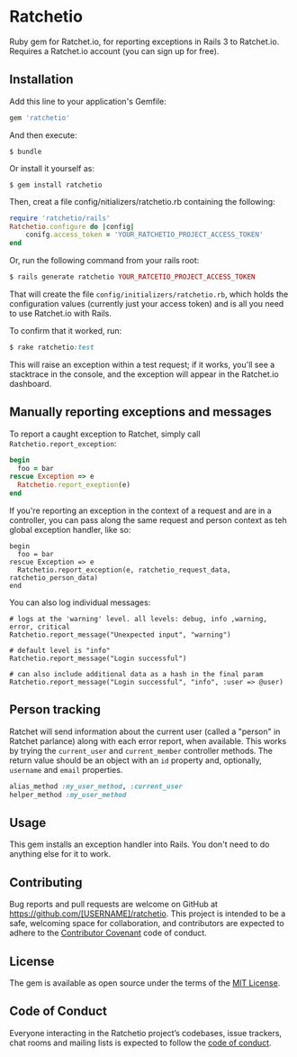 # Ratchetio

Ruby gem for Ratchet.io, for reporting exceptions in Rails 3 to Ratchet.io. Requires a Ratchet.io account (you can sign up for free).

## Installation

Add this line to your application's Gemfile:

```ruby
gem 'ratchetio'
```

And then execute:

    $ bundle

Or install it yourself as:

    $ gem install ratchetio

Then, creat a file config/nitializers/ratchetio.rb containing the following:

```ruby
require 'ratchetio/rails'
Ratchetio.configure do |config|
    conifg.access_token = 'YOUR_RATCHETIO_PROJECT_ACCESS_TOKEN'
end
```
Or, run the following command from your rails  root:

```ruby
$ rails generate ratchetio YOUR_RATCETIO_PROJECT_ACCESS_TOKEN
```

That will create the file `config/initializers/ratchetio.rb`, which holds the configuration values (currently just your access token) and is all you need to use Ratchet.io with Rails.

To confirm that it worked, run:

```ruby
$ rake ratchetio:test
```

This will raise an exception within a test request; if it works, you'll see a stacktrace in the console, and the exception will appear in the Ratchet.io dashboard.

## Manually reporting exceptions and messages

To report a caught exception to Ratchet, simply call `Ratchetio.report_exception`:

```ruby
begin
  foo = bar
rescue Exception => e
  Ratchetio.report_exeption(e)
end
```

If you're reporting an exception in the context of a request and are in a controller, you can pass along the same request and person context as teh global exception handler, like so:

```
begin
  foo = bar
rescue Exception => e
  Ratchetio.report_exception(e, ratchetio_request_data, ratchetio_person_data)
end
```

You can also log individual messages:

```
# logs at the 'warning' level. all levels: debug, info ,warning, error, critical
Ratchetio.report_message("Unexpected input", "warning")

# default level is "info"
Ratchetio.report_message("Login successful")

# can also include additional data as a hash in the final param
Ratchetio.report_message("Login successful", "info", :user => @user)
```

## Person tracking

Ratchet will send information about the current user (called a "person" in Ratchet parlance) along with each error report, when available. This works by trying the `current_user` and `current_member` controller methods. The return value should be an object with an `id` property and, optionally, `username` and `email` properties.

```ruby
alias_method :my_user_method, :current_user
helper_method :my_user_method
```

## Usage

This gem installs an exception handler into Rails. You don't need to do anything else for it to work.

## Contributing

Bug reports and pull requests are welcome on GitHub at https://github.com/[USERNAME]/ratchetio. This project is intended to be a safe, welcoming space for collaboration, and contributors are expected to adhere to the [Contributor Covenant](http://contributor-covenant.org) code of conduct.

## License

The gem is available as open source under the terms of the [MIT License](https://opensource.org/licenses/MIT).

## Code of Conduct

Everyone interacting in the Ratchetio project’s codebases, issue trackers, chat rooms and mailing lists is expected to follow the [code of conduct](https://github.com/[USERNAME]/ratchetio/blob/master/CODE_OF_CONDUCT.md).

